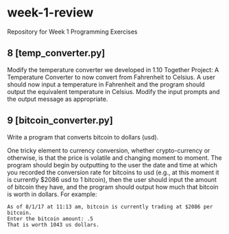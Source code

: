 # week-1-review
Repository for Week 1 Programming Exercises

## 8 [temp_converter.py]
Modify the temperature converter we developed in 1.10 Together Project: A Temperature Converter to now convert from Fahrenheit to Celsius. A user should now input a temperature in Fahrenheit and the program should output the equivalent temperature in Celsius. Modify the input prompts and the output message as appropriate.

## 9 [bitcoin_converter.py]
Write a program that converts bitcoin to dollars (usd).

One tricky element to currency conversion, whether crypto-currency or otherwise, is that the price is volatile and changing moment to moment. The program should begin by outputting to the user the date and time at which you recorded the conversion rate for bitcoins to usd (e.g., at this moment it is currently $2086 usd to 1 bitcoin), then the user should input the amount of bitcoin they have, and the program should output how much that bitcoin is worth in dollars. For example:

```
As of 8/1/17 at 11:13 am, bitcoin is currently trading at $2086 per bitcoin.
Enter the bitcoin amount: .5
That is worth 1043 us dollars.
```
